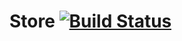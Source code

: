 # Store [![Build Status](https://travis-ci.com/Tikondra/Store.svg?branch=master)](https://travis-ci.com/Tikondra/Store)
